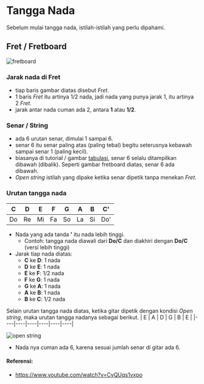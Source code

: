 # Tangga Nada

Sebelum mulai tangga nada, istilah-istilah yang perlu dipahami.

## Fret / Fretboard
![fretboard](https://www.shutterstock.com/image-vector/guitar-fretboard-260nw-609291428.jpg)

### Jarak nada di Fret
- tiap baris gambar diatas disebut _Fret_.
- 1 baris _Fret_ itu artinya 1/2 nada, jadi nada yang punya jarak 1, itu artinya 2 _Fret_.
- jarak antar nada cuman ada 2, antara **1** atau **1/2**.

### Senar / String
- ada 6 urutan senar, dimulai 1 sampai 6.
- senar 6 itu senar paling atas (paling tebal) begitu seterusnya kebawah sampai senar 1 (paling kecil).
- biasanya di tutorial / gambar [tabulasi](https://www.youtube.com/watch?v=pQC3JsbgaTw), senar 6 selalu ditampilkan dibawah (dibalik). Seperti gambar fretboard diatas, senar 6 ada dibawah.
- _Open string_ istilah yang dipake ketika senar dipetik tanpa menekan _Fret_.

### Urutan tangga nada
| C  | D  | E  | F  | G  | A  | B  |  C' |
|----|----|----|----|----|----|----| ----|
| Do | Re | Mi | Fa | So | La | Si | Do' |

- Nada yang ada tanda **'** itu nada lebih tinggi.
  - Contoh: tangga nada diawali dari **Do/C** dan diakhiri dengan **Do/C** (versi lebih tinggi)
- Jarak tiap nada diatas:
  - **C** ke **D**: 1 nada
  - **D** ke **E**: 1 nada
  - **E** ke **F**: 1/2 nada 
  - **F** ke **G**: 1 nada 
  - **G** ke **A**: 1 nada 
  - **A** ke **B**: 1 nada 
  - **B** ke **C**: 1/2 nada

Selain urutan tangga nada diatas, ketika gitar dipetik dengan kondisi _Open string_, maka urutan tangga nadanya sebagai berikut.
| E  | A  | D  | G  | B  | E  |
|----|----|----|----|----|----|

![open string](https://jtgt-static.b-cdn.net/images/modules/PMT1/MT-107a.png)

- Nada nya cuman ada 6, karena sesuai jumlah senar di gitar ada 6.

#### Referensi:
- https://www.youtube.com/watch?v=CyQUqs1vxpo
